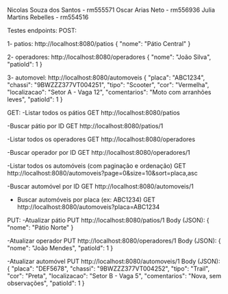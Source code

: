 Nicolas Souza dos Santos - rm555571
Oscar Arias Neto - rm556936
Julia Martins Rebelles - rm554516

Testes endpoints:
POST:

1- patios: http://localhost:8080/patios
{
  "nome": "Pátio Central"
}

2- operadores: http://localhost:8080/operadores
{
  "nome": "João Silva",
  "patioId": 1
}

3- automovel: http://localhost:8080/automoveis
{
  "placa": "ABC1234",
  "chassi": "9BWZZZ377VT004251",
  "tipo": "Scooter",
  "cor": "Vermelha",
  "localizacao": "Setor A - Vaga 12",
  "comentarios": "Moto com arranhões leves",
  "patioId": 1
}

GET:
-Listar todos os pátios
GET http://localhost:8080/patios

-Buscar pátio por ID
GET http://localhost:8080/patios/1

-Listar todos os operadores
GET http://localhost:8080/operadores

-Buscar operador por ID
GET http://localhost:8080/operadores/1

-Listar todos os automóveis (com paginação e ordenação)
GET http://localhost:8080/automoveis?page=0&size=10&sort=placa,asc

-Buscar automóvel por ID
GET http://localhost:8080/automoveis/1

-  Buscar automóveis por placa (ex: ABC1234)
GET http://localhost:8080/automoveis?placa=ABC1234

PUT:
-Atualizar pátio
PUT http://localhost:8080/patios/1
Body (JSON):
{
  "nome": "Pátio Norte"
}

-Atualizar operador
PUT http://localhost:8080/operadores/1
Body (JSON):
{
  "nome": "João Mendes",
  "patioId": 1
}

-Atualizar automóvel
PUT http://localhost:8080/automoveis/1
Body (JSON):
{
  "placa": "DEF5678",
  "chassi": "9BWZZZ377VT004252",
  "tipo": "Trail",
  "cor": "Preta",
  "localizacao": "Setor B - Vaga 5",
  "comentarios": "Nova, sem observações",
  "patioId": 1
}
